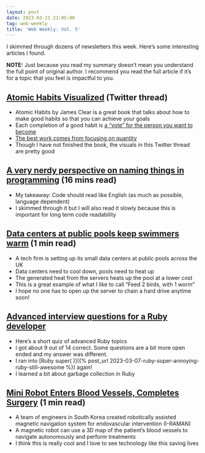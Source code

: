 ```yaml
---
layout: post
date: 2023-03-21 21:05:00
tag: web-weekly
title: 'Web Weekly: Vol. 5'
---
```


I skimmed through dozens of newsletters this week. Here’s some interesting articles I found.

**NOTE:** Just because you read my summary doesn’t mean you understand the full point of original author. I recommend you read the full article if it’s for a topic that you feel is impactful to you.

## [Atomic Habits Visualized](https://twitter.com/nalband/status/1631338158976638976) (Twitter thread)

- Atomic Habits by James Clear is a great book that talks about how to make good habits so that you can achieve your goals
- Each completion of a good habit is [a “vote” for the person you want to become](https://twitter.com/nalband/status/1631338358453542917)
- [The best work comes from focusing on quantity](https://twitter.com/nalband/status/1631338447792218125)
- Though I have not finished the book, the visuals in this Twitter thread are pretty good

## [A very nerdy perspective on naming things in programming](https://makimo.pl/blog/scientific-perspective-on-naming-in-programming) (16 mins read)

- My takeaway: Code should read like English (as much as possible, language dependent)
- I skimmed through it but I will also read it slowly because this is important for long term code readability

## [Data centers at public pools keep swimmers warm](https://www.theverge.com/23641207/data-center-pools-united-kingdom-energy-cost-saving) (1 min read)

- A tech firm is setting up its small data centers at public pools across the UK
- Data centers need to cool down, pools need to heat up
- The generated heat from the servers heats up the pool at a lower cost
- This is a great example of what I like to call “Feed 2 birds, with 1 worm”
- I hope no one has to open up the server to chain a hard drive anytime soon!

## [Advanced interview questions for a Ruby developer](https://medium.com/@real_wyodeb/advanced-interview-questions-for-a-ruby-developer-65ba774c2ca9)

- Here’s a short quiz of advanced Ruby topics
- I got about 9 out of 14 correct. Some questions are a bit more open ended and my answer was different.
- I ran into [Ruby super( )]({% post_url  2023-03-07-ruby-super-annoying-ruby-still-awesome %}) again!
- I learned a bit about garbage collection in Ruby

## [Mini Robot Enters Blood Vessels, Completes Surgery](https://spectrum.ieee.org/mini-robot-surgeon) (1 min read)

- A team of engineers in South Korea created robotically assisted magnetic navigation system for endovascular intervention (I-RAMAN)
- A magnetic robot can use a 3D map of the patient’s blood vessels to navigate autonomously and perform treatments
- I think this is really cool and I love to see technology like this saving lives
